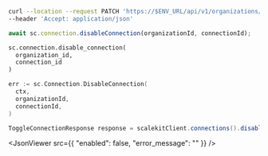 <CodeWithHeader method="patch" endpoint="/api/v1/organizations/{organization_id}/connections/{id}:disable">
<Tabs groupId="tech-stack" querystring>
<TabItem value="curl" label="cURL">

```bash showLineNumbers
curl --location --request PATCH 'https://$ENV_URL/api/v1/organizations/{organization_id}/connections/{id}:disable' \
--header 'Accept: application/json'
```

</TabItem>
<TabItem value="nodejs" label="Node.js">

```js
await sc.connection.disableConnection(organizationId, connectionId);
```

</TabItem>
<TabItem value="py" label="Python">

```python
sc.connection.disable_connection(
  organization_id,
  connection_id
)
```

</TabItem>
<TabItem value="golang" label="Go">

```go
err := sc.Connection.DisableConnection(
  ctx,
  organizationId,
  connectionId,
)
```

</TabItem>
<TabItem value="java" label="Java">

```java showLineNumbers
ToggleConnectionResponse response = scalekitClient.connections().disableConnection(connectionId, organizationId);
```

</TabItem>

</Tabs>
</CodeWithHeader>
<CodeWithHeader title="Response">

<JsonViewer src={{
  "enabled": false,
  "error_message": ""
}} />

</CodeWithHeader>
